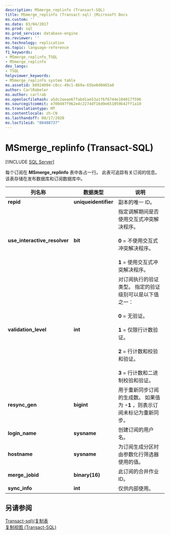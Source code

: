 ```yaml
---
description: MSmerge_replinfo (Transact-SQL)
title: MSmerge_replinfo (Transact-sql) |Microsoft Docs
ms.custom: ''
ms.date: 03/04/2017
ms.prod: sql
ms.prod_service: database-engine
ms.reviewer: ''
ms.technology: replication
ms.topic: language-reference
f1_keywords:
- MSmerge_replinfo_TSQL
- MSmerge_replinfo
dev_langs:
- TSQL
helpviewer_keywords:
- MSmerge_replinfo system table
ms.assetid: b0924094-c0cc-49c1-869a-65be0d0465a0
author: CarlRabeler
ms.author: carlrab
ms.openlocfilehash: a5dc2aeae67fabd1ae53a1f6f6744e104017f596
ms.sourcegitcommit: e700497f962e4c2274df16d9e651059b42ff1a10
ms.translationtype: MT
ms.contentlocale: zh-CN
ms.lasthandoff: 08/17/2020
ms.locfileid: "88488737"
---
```

# <a name="msmerge_replinfo-transact-sql"></a>MSmerge_replinfo (Transact-SQL)
[!INCLUDE [SQL Server](../../includes/applies-to-version/sqlserver.md)]

  每个订阅在 **MSmerge_replinfo** 表中各占一行。 此表可追踪有关订阅的信息。 该表存储在发布数据库和订阅数据库中。  
  
|列名称|数据类型|说明|  
|-----------------|---------------|-----------------|  
|**repid**|**uniqueidentifier**|副本的唯一 ID。|  
|**use_interactive_resolver**|**bit**|指定调解期间是否使用交互式冲突解决程序。<br /><br /> **0** = 不使用交互式冲突解决程序。<br /><br /> **1** = 使用交互式冲突解决程序。|  
|**validation_level**|**int**|对订阅执行的验证类型。 指定的验证级别可以是以下值之一：<br /><br /> **0** = 无验证。<br /><br /> **1** = 仅限行计数验证。<br /><br /> **2** = 行计数和校验和验证。<br /><br /> **3** = 行计数和二进制校验和验证。|  
|**resync_gen**|**bigint**|用于重新同步订阅的生成数。 如果值为 **-1** ，则表示订阅未标记为重新同步。|  
|**login_name**|**sysname**|创建订阅的用户名。|  
|**hostname**|**sysname**|为订阅生成分区时由参数化行筛选器使用的值。|  
|**merge_jobid**|**binary(16)**|此订阅的合并作业 ID。|  
|**sync_info**|**int**|仅供内部使用。|  
  
## <a name="see-also"></a>另请参阅  
 [Transact-sql&#41;&#40;复制表 ](../../relational-databases/system-tables/replication-tables-transact-sql.md)   
 [复制视图 (Transact-SQL)](../../relational-databases/system-views/replication-views-transact-sql.md)  
  
  
